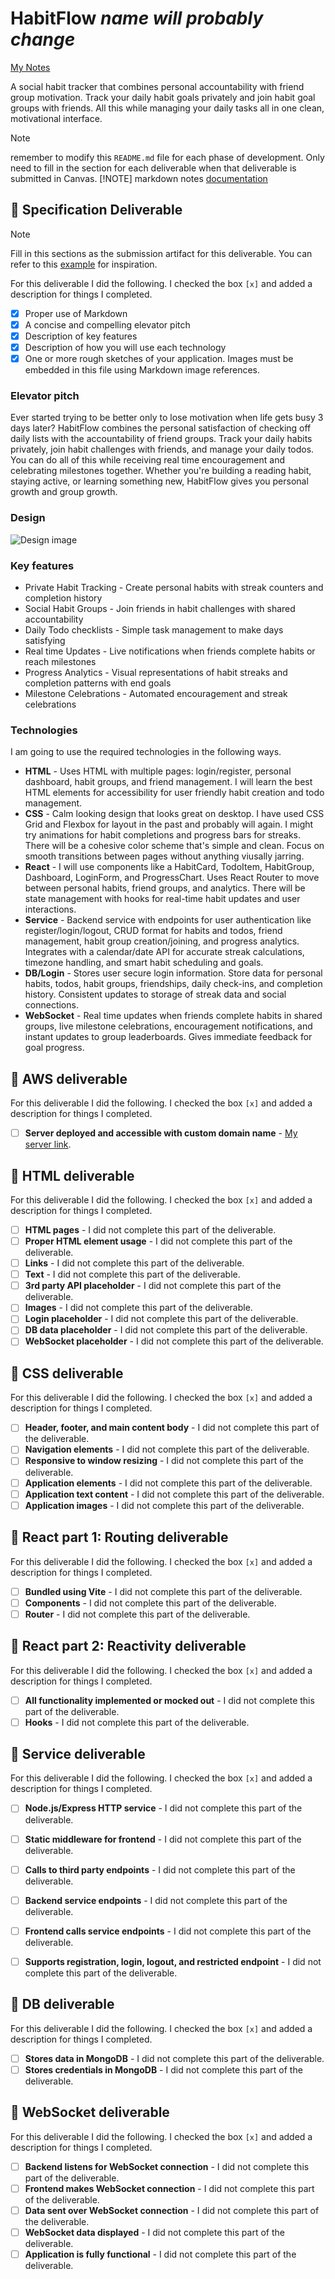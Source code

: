 # HabitFlow *name will probably change*

[My Notes](notes.md)

A social habit tracker that combines personal accountability with friend group motivation. Track your daily habit goals privately and join habit goal groups with friends. All this while managing your daily tasks all in one clean, motivational interface.


> [!NOTE]
>  remember to modify this `README.md` file for each phase of  development. Only need to fill in the section for each deliverable when that deliverable is submitted in Canvas. 
> [!NOTE]
>  markdown notes [documentation](https://docs.github.com/en/get-started/writing-on-github/getting-started-with-writing-and-formatting-on-github/basic-writing-and-formatting-syntax) 

## 🚀 Specification Deliverable

> [!NOTE]
>  Fill in this sections as the submission artifact for this deliverable. You can refer to this [example](https://github.com/webprogramming260/startup-example/blob/main/README.md) for inspiration.

For this deliverable I did the following. I checked the box `[x]` and added a description for things I completed.

- [x] Proper use of Markdown
- [x] A concise and compelling elevator pitch
- [x] Description of key features
- [x] Description of how you will use each technology
- [x] One or more rough sketches of your application. Images must be embedded in this file using Markdown image references.

### Elevator pitch

Ever started trying to be better only to lose motivation when life gets busy 3 days later? HabitFlow combines the personal satisfaction of checking off daily lists with the accountability of friend groups. Track your daily habits privately, join habit challenges with friends, and manage your daily todos. You can do all of this while receiving real time encouragement and celebrating milestones together. Whether you're building a reading habit, staying active, or learning something new, HabitFlow gives you personal growth and group growth.

### Design

![Design image](designSketch.png)




### Key features

- Private Habit Tracking - Create personal habits with streak counters and completion history
- Social Habit Groups - Join friends in habit challenges with shared accountability
- Daily Todo checklists - Simple task management to make days satisfying
- Real time Updates - Live notifications when friends complete habits or reach milestones
- Progress Analytics - Visual representations of habit streaks and completion patterns with end goals
- Milestone Celebrations - Automated encouragement and streak celebrations

### Technologies

I am going to use the required technologies in the following ways.

- **HTML** - Uses HTML with multiple pages: login/register, personal dashboard, habit groups, and friend management. I will learn the best HTML elements for accessibility for user friendly habit creation and todo management.
- **CSS** - Calm looking design that looks great on desktop. I have used CSS Grid and Flexbox for layout in the past and probably will again. I might try animations for habit completions and progress bars for streaks. There will be a cohesive color scheme that's simple and clean. Focus on  smooth transitions between pages without anything viusally jarring. 
- **React** - I will use components like a HabitCard, TodoItem, HabitGroup, Dashboard, LoginForm, and ProgressChart. Uses React Router to move between personal habits, friend groups, and analytics. There will be state management with hooks for real-time habit updates and user interactions.
- **Service** - Backend service with endpoints for user authentication like register/login/logout, CRUD format for habits and todos, friend management, habit group creation/joining, and progress analytics. Integrates with a calendar/date API for accurate streak calculations, timezone handling, and smart habit scheduling and goals.
- **DB/Login** - Stores user secure login information. Store data for personal habits, todos, habit groups, friendships, daily check-ins, and completion history. Consistent updates to storage of streak data and social connections.
- **WebSocket** - Real time updates when friends complete habits in shared groups, live milestone celebrations, encouragement notifications, and instant updates to group leaderboards. Gives immediate feedback for goal progress.

## 🚀 AWS deliverable

For this deliverable I did the following. I checked the box `[x]` and added a description for things I completed.

- [ ] **Server deployed and accessible with custom domain name** - [My server link](https://yourdomainnamehere.click).

## 🚀 HTML deliverable

For this deliverable I did the following. I checked the box `[x]` and added a description for things I completed.

- [ ] **HTML pages** - I did not complete this part of the deliverable.
- [ ] **Proper HTML element usage** - I did not complete this part of the deliverable.
- [ ] **Links** - I did not complete this part of the deliverable.
- [ ] **Text** - I did not complete this part of the deliverable.
- [ ] **3rd party API placeholder** - I did not complete this part of the deliverable.
- [ ] **Images** - I did not complete this part of the deliverable.
- [ ] **Login placeholder** - I did not complete this part of the deliverable.
- [ ] **DB data placeholder** - I did not complete this part of the deliverable.
- [ ] **WebSocket placeholder** - I did not complete this part of the deliverable.

## 🚀 CSS deliverable

For this deliverable I did the following. I checked the box `[x]` and added a description for things I completed.

- [ ] **Header, footer, and main content body** - I did not complete this part of the deliverable.
- [ ] **Navigation elements** - I did not complete this part of the deliverable.
- [ ] **Responsive to window resizing** - I did not complete this part of the deliverable.
- [ ] **Application elements** - I did not complete this part of the deliverable.
- [ ] **Application text content** - I did not complete this part of the deliverable.
- [ ] **Application images** - I did not complete this part of the deliverable.

## 🚀 React part 1: Routing deliverable

For this deliverable I did the following. I checked the box `[x]` and added a description for things I completed.

- [ ] **Bundled using Vite** - I did not complete this part of the deliverable.
- [ ] **Components** - I did not complete this part of the deliverable.
- [ ] **Router** - I did not complete this part of the deliverable.

## 🚀 React part 2: Reactivity deliverable

For this deliverable I did the following. I checked the box `[x]` and added a description for things I completed.

- [ ] **All functionality implemented or mocked out** - I did not complete this part of the deliverable.
- [ ] **Hooks** - I did not complete this part of the deliverable.

## 🚀 Service deliverable

For this deliverable I did the following. I checked the box `[x]` and added a description for things I completed.

- [ ] **Node.js/Express HTTP service** - I did not complete this part of the deliverable.
- [ ] **Static middleware for frontend** - I did not complete this part of the deliverable.
- [ ] **Calls to third party endpoints** - I did not complete this part of the deliverable.
- [ ] **Backend service endpoints** - I did not complete this part of the deliverable.
- [ ] **Frontend calls service endpoints** - I did not complete this part of the deliverable.
- [ ] **Supports registration, login, logout, and restricted endpoint** - I did not complete this part of the deliverable.


## 🚀 DB deliverable

For this deliverable I did the following. I checked the box `[x]` and added a description for things I completed.

- [ ] **Stores data in MongoDB** - I did not complete this part of the deliverable.
- [ ] **Stores credentials in MongoDB** - I did not complete this part of the deliverable.

## 🚀 WebSocket deliverable

For this deliverable I did the following. I checked the box `[x]` and added a description for things I completed.

- [ ] **Backend listens for WebSocket connection** - I did not complete this part of the deliverable.
- [ ] **Frontend makes WebSocket connection** - I did not complete this part of the deliverable.
- [ ] **Data sent over WebSocket connection** - I did not complete this part of the deliverable.
- [ ] **WebSocket data displayed** - I did not complete this part of the deliverable.
- [ ] **Application is fully functional** - I did not complete this part of the deliverable.
